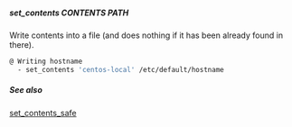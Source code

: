 ##### set_contents CONTENTS PATH

Write contents into a file (and does nothing if it has been already found in there).

```bash
@ Writing hostname
  - set_contents 'centos-local' /etc/default/hostname
```

##### See also

[set_contents_safe](set_contents_safe.md)
